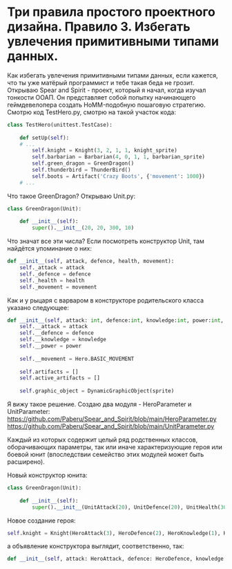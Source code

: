 # Три правила простого проектного дизайна. Правило 3. Избегать увлечения примитивными типами данных.

Как избегать увлечения примитивными типами данных, если кажется, что ты уже матёрый программист и тебе такая беда не грозит. Открываю Spear and Spirit - проект, который я начал, когда изучал тонкости ООАП. Он представляет собой попытку начинающего геймдевелопера создать HoMM-подобную пошаговую стратегию. Смотрю код TestHero.py, смотрю на такой участок кода:

```Python
class TestHero(unittest.TestCase):  
  
    def setUp(self):  
    # ...
        self.knight = Knight(3, 2, 1, 1, knight_sprite)  
        self.barbarian = Barbarian(4, 0, 1, 1, barbarian_sprite)  
        self.green_dragon = GreenDragon()  
        self.thunderbird = ThunderBird()  
        self.boots = Artifact('Crazy Boots', {'movement': 1000})
	# ...
```

Что такое GreenDragon? Открываю Unit.py:

```Python
class GreenDragon(Unit):  
  
    def __init__(self):  
        super().__init__(20, 20, 300, 10)
```

Что значат все эти числа? Если посмотреть конструктор Unit, там найдётся упоминание о них:

```Python
def __init__(self, attack, defence, health, movement):  
    self._attack = attack  
    self._defence = defence  
    self._health = health  
    self._movement = movement
```

Как и у рыцаря с варваром в конструкторе родительского класса указано следующее: 

```Python
def __init__(self, attack: int, defence:int, knowledge:int, power:int, sprite:GraphicObject):  
    self.__attack = attack  
    self.__defence = defence  
    self.__knowledge = knowledge  
    self.__power = power  
  
    self.__movement = Hero.BASIC_MOVEMENT  
  
    self.artifacts = []  
    self.active_artifacts = []  
  
    self.graphic_object = DynamicGraphicObject(sprite)
```

Я вижу такое решение. Создаю два модуля - HeroParameter и UnitParameter:
https://github.com/Paberu/Spear_and_Spirit/blob/main/HeroParameter.py
https://github.com/Paberu/Spear_and_Spirit/blob/main/UnitParameter.py

Каждый из которых содержит целый ряд родственных классов, оборачивающих параметры, так или иначе характеризующие героя или боевой юнит (впоследствии семейство этих модулей может быть расширено).

Новый конструктор юнита:
```Python
class GreenDragon(Unit):  
  
    def __init__(self):  
        super().__init__(UnitAttack(20), UnitDefence(20), UnitHealth(300), UnitMovement(10))
```

Новое создание героя:
```Python
self.knight = Knight(HeroAttack(3), HeroDefence(2), HeroKnowledge(1), HeroPower(1), knight_sprite)
```
а объявление конструктора выглядит, соответственно, так:
```Python
def __init__(self, attack: HeroAttack, defence: HeroDefence, knowledge: HeroKnowledge, power: HeroPower, sprite: GraphicObject):
```
